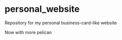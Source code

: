 personal_website
================

Repository for my personal business-card-like website

Now with more pelican
